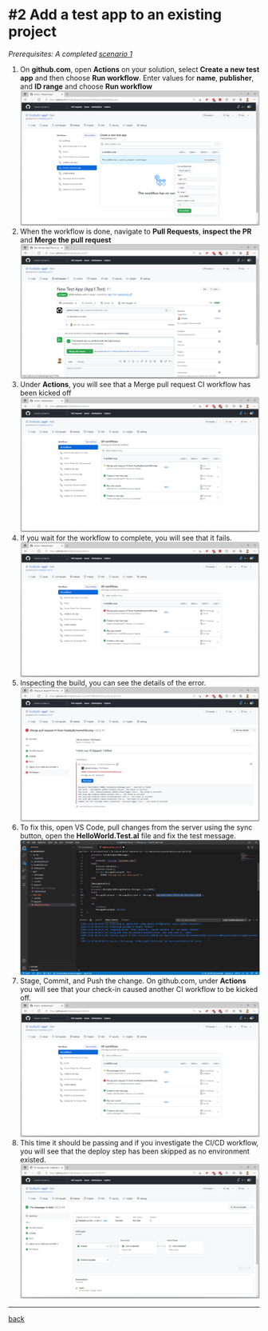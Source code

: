 # #2 Add a test app to an existing project
*Prerequisites: A completed [scenario 1](GetStarted.md)*

1. On **github.com**, open **Actions** on your solution, select **Create a new test app** and then choose **Run workflow**. Enter values for **name**, **publisher**, and **ID range** and choose **Run workflow**
![Run Workflow](/Scenarios/images/2a.png)
1. When the workflow is done, navigate to **Pull Requests**, **inspect the PR** and **Merge the pull request**
![Pull Request](/Scenarios/images/2b.png)
1. Under **Actions**, you will see that a Merge pull request CI workflow has been kicked off
![Workflows](/Scenarios/images/2c.png)
1. If you wait for the workflow to complete, you will see that it fails.
![Fail](/Scenarios/images/2d.png)
1. Inspecting the build, you can see the details of the error.
![Test failure](/Scenarios/images/2e.png)
1. To fix this, open VS Code, pull changes from the server using the sync button, open the **HelloWorld.Test.al** file and fix the test message.
![Bug fix](/Scenarios/images/2f.png)
1. Stage, Commit, and Push the change. On github.com, under **Actions** you will see that your check-in caused another CI workflow to be kicked off.
![CI Workflow](/Scenarios/images/2g.png)
1. This time it should be passing and if you investigate the CI/CD workflow, you will see that the deploy step has been skipped as no environment existed.
![Success](/Scenarios/images/2h.png)
---
[back](/README.md)
